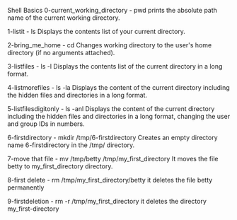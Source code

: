 Shell Basics
0-current_working_directory - pwd prints the absolute path name of the current working directory.

1-listit - ls Displays the contents list of your current directory.

2-bring_me_home - cd  Changes working directory to the user's home directory (if no arguments attached).

3-listfiles - ls -l Displays the contents list of the current directory in a long format.

4-listmorefiles - ls -la Displays the content of the current directory including the hidden files and directories in a long format.

5-listfilesdigitonly - ls -anl Displays the content of the current directory including the hidden files and directories in a long format, changing the user and group IDs in numbers.

6-firstdirectory - mkdir /tmp/6-firstdirectory Creates an empty directory name 6-firstdirectory in the /tmp/ directory.

7-move that file - mv /tmp/betty /tmp/my_first_directory It moves the file betty to my_first_directory directory.

8-first delete - rm /tmp/my_first_directory/betty it deletes the file betty permanently

9-firstdeletion - rm -r /tmp/my_first_directory it deletes the directory my_first-directory
